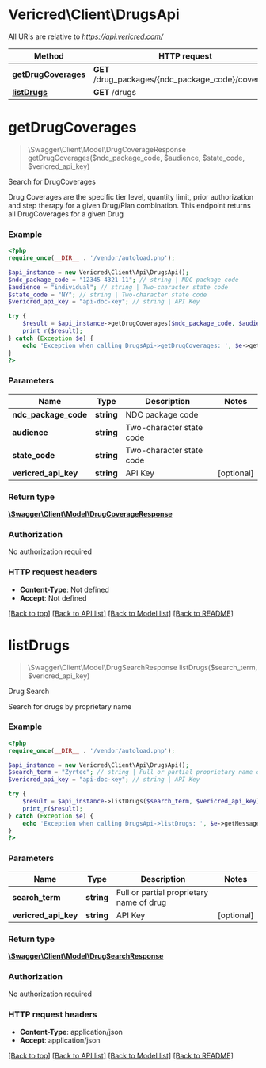 # Vericred\Client\DrugsApi

All URIs are relative to *https://api.vericred.com/*

Method | HTTP request | Description
------------- | ------------- | -------------
[**getDrugCoverages**](DrugsApi.md#getDrugCoverages) | **GET** /drug_packages/{ndc_package_code}/coverages | Search for DrugCoverages
[**listDrugs**](DrugsApi.md#listDrugs) | **GET** /drugs | Drug Search


# **getDrugCoverages**
> \Swagger\Client\Model\DrugCoverageResponse getDrugCoverages($ndc_package_code, $audience, $state_code, $vericred_api_key)

Search for DrugCoverages

Drug Coverages are the specific tier level, quantity limit, prior authorization and step therapy for a given Drug/Plan combination. This endpoint returns all DrugCoverages for a given Drug

### Example 
```php
<?php
require_once(__DIR__ . '/vendor/autoload.php');

$api_instance = new Vericred\Client\Api\DrugsApi();
$ndc_package_code = "12345-4321-11"; // string | NDC package code
$audience = "individual"; // string | Two-character state code
$state_code = "NY"; // string | Two-character state code
$vericred_api_key = "api-doc-key"; // string | API Key

try { 
    $result = $api_instance->getDrugCoverages($ndc_package_code, $audience, $state_code, $vericred_api_key);
    print_r($result);
} catch (Exception $e) {
    echo 'Exception when calling DrugsApi->getDrugCoverages: ', $e->getMessage(), "\n";
}
?>
```

### Parameters

Name | Type | Description  | Notes
------------- | ------------- | ------------- | -------------
 **ndc_package_code** | **string**| NDC package code | 
 **audience** | **string**| Two-character state code | 
 **state_code** | **string**| Two-character state code | 
 **vericred_api_key** | **string**| API Key | [optional] 

### Return type

[**\Swagger\Client\Model\DrugCoverageResponse**](DrugCoverageResponse.md)

### Authorization

No authorization required

### HTTP request headers

 - **Content-Type**: Not defined
 - **Accept**: Not defined

[[Back to top]](#) [[Back to API list]](../README.md#documentation-for-api-endpoints) [[Back to Model list]](../README.md#documentation-for-models) [[Back to README]](../README.md)

# **listDrugs**
> \Swagger\Client\Model\DrugSearchResponse listDrugs($search_term, $vericred_api_key)

Drug Search

Search for drugs by proprietary name

### Example 
```php
<?php
require_once(__DIR__ . '/vendor/autoload.php');

$api_instance = new Vericred\Client\Api\DrugsApi();
$search_term = "Zyrtec"; // string | Full or partial proprietary name of drug
$vericred_api_key = "api-doc-key"; // string | API Key

try { 
    $result = $api_instance->listDrugs($search_term, $vericred_api_key);
    print_r($result);
} catch (Exception $e) {
    echo 'Exception when calling DrugsApi->listDrugs: ', $e->getMessage(), "\n";
}
?>
```

### Parameters

Name | Type | Description  | Notes
------------- | ------------- | ------------- | -------------
 **search_term** | **string**| Full or partial proprietary name of drug | 
 **vericred_api_key** | **string**| API Key | [optional] 

### Return type

[**\Swagger\Client\Model\DrugSearchResponse**](DrugSearchResponse.md)

### Authorization

No authorization required

### HTTP request headers

 - **Content-Type**: application/json
 - **Accept**: application/json

[[Back to top]](#) [[Back to API list]](../README.md#documentation-for-api-endpoints) [[Back to Model list]](../README.md#documentation-for-models) [[Back to README]](../README.md)

